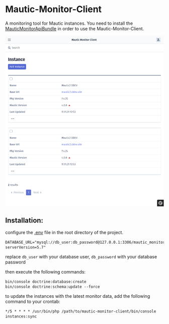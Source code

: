 # Mautic-Monitor-Client
A monitoring tool for Mautic instances.
You need to install the [MauticMonitorApiBundle](https://github.com/luguenth/Mautic-Monitor-API-Plugin) in order to use the Mautic-Monitor-Client.

![img.png](img.png)

## Installation:
configure the [.env](https://github.com/luguenth/Mautic-Monitor-Client/blob/master/.env) file in the root directory of the project.
```
DATABASE_URL="mysql://db_user:db_password@127.0.0.1:3306/mautic_monitor?serverVersion=5.7"
```
replace `db_user` with your database user, `db_password` with your database password

then execute the following commands:
```
bin/console doctrine:database:create
bin/console doctrine:schema:update --force
```

to update the instances with the latest monitor data, add the following command to your crontab:
```
*/5 * * * * /usr/bin/php /path/to/mautic-monitor-client/bin/console instances:sync
```